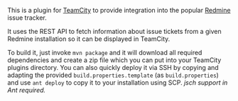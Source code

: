 This is a plugin for [TeamCity](www.jetbrains.com/teamcity/) to provide
integration into the popular [Redmine](http://www.redmine.org/) issue tracker.

It uses the REST API to fetch information about issue tickets from a given
Redmine installation so it can be displayed in TeamCity.

To build it, just invoke `mvn package` and it will download all required
dependencies and create a zip file which you can put into your TeamCity
plugins directory.
You can also quickly deploy it via SSH by copying and adapting the provided
`build.properties.template` (as `build.properties`) and use `ant deploy` to
copy it to your installation using SCP. *jsch support in Ant required.*
